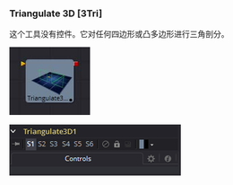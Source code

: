 ### Triangulate 3D [3Tri]

这个工具没有控件。它对任何四边形或凸多边形进行三角剖分。

 ![3Tri_tile](images/3Tri_tile.jpg)

![3Tri_Controls](images/3Tri_Controls.png)
